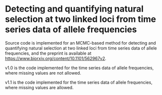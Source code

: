 # Detecting and quantifying natural selection at two linked loci from time series data of allele frequencies
Source code is implemented for an MCMC-based method for detecting and quantifying natural selection at two linked loci from time series data of allele frequencies, and the preprint is available at https://www.biorxiv.org/content/10.1101/562967v2.

v1.0 is the code implemented for the time series data of allele frequencies, where missing values are not allowed.

v1.1 is the code implemented for the time series data of allele frequencies, where missing values are allowed.
